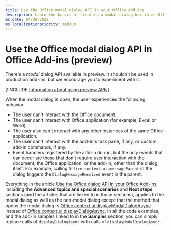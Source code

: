 ```yaml
---
title: Use the Office modal dialog API in your Office Add-ins
description: Learn the basics of creating a modal dialog box in an Office Add-in.
ms.date: 04/30/2022
ms.localizationpriority: medium
---
```


# Use the Office modal dialog API in Office Add-ins (preview)

There's a *modal* dialog API available in preview. It shouldn't be used in production add-ins, but we encourage you to experiment with it. 

[!INCLUDE [Information about using preview APIs](../includes/using-preview-apis-host.md)]

When the modal dialog is open, the user experiences the following behavior.

- The user can't interact with the Office document.
- The user can't interact with Office application (for example, Excel or Word).
- The user also can't interact with any other instances of the same Office application.
- The user can't interact with the add-in's task pane, if any, or custom add-in commands, if any. 
- Event handlers registered by the add-in do run, but the only events that can occur are those that don't require user interaction with the document, the Office application, or the add-in, other than the dialog itself. For example, calling `Office.context.ui.messageParent` in the dialog triggers the `DialogMessageReceived` event in the parent. 

Everything in the article [Use the Office dialog API in your Office Add-ins](dialog-api-in-offfice-add-ins.md), including the **Advanced topics and special scenarios** and **Next steps** sections (and the articles that are linked to in those sections), applies to the modal dialog as well as the non-modal dialog except that the method that opens the modal dialog is [Office.context.ui.displayModalDialogAsync](/javascript/api/office/office.ui#office-office-ui-displaymodaldialogasync-member(1)) instead of [Office.context.ui.displayDialogAsync](/javascript/api/office/office.ui#office-office-ui-displaydialogasync-member(1)). In all the code examples, and the add-in samples linked to in the **Samples** section, you can simply replace calls of `displayDialogAsync` with calls of `displayModalDialogAsync`. 